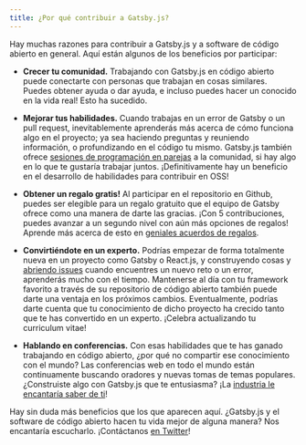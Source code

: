 ```yaml
---
title: ¿Por qué contribuir a Gatsby.js?
---
```


Hay muchas razones para contribuir a Gatsby.js y a software de código abierto en general. Aquí están algunos de los beneficios por participar:

- **Crecer tu comunidad.** Trabajando con Gatsby.js en código abierto puede conectarte con personas que trabajan en cosas similares. Puedes obtener ayuda o dar ayuda, e incluso puedes hacer un conocido en la vida real! Esto ha sucedido.

- **Mejorar tus habilidades.** Cuando trabajas en un error de Gatsby o un pull request, inevitablemente aprenderás más acerca de cómo funciona algo en el proyecto; ya sea haciendo preguntas y reuniendo información, o profundizando en el código tu mismo. Gatsby.js también ofrece [sesiones de programación en parejas](/contributing/pair-programming/) a la comunidad, si hay algo en lo que te gustaría trabajar juntos. ¡Definitivamente hay un beneficio en el desarrollo de habilidades para contribuir en OSS!

- **Obtener un regalo gratis!** Al participar en el repositorio en Github, puedes ser elegible para un regalo gratuito que el equipo de Gatsby ofrece como una manera de darte las gracias. ¡Con 5 contribuciones, puedes avanzar a un segundo nivel con aún más opciones de regalos! Aprende más acerca de esto en [geniales acuerdos de regalos](/contributing/contributor-swag/).

- **Convirtiéndote en un experto.** Podrías empezar de forma totalmente nueva en un proyecto como Gatsby o React.js, y construyendo cosas y [abriendo issues](/contributing/how-to-file-an-issue/) cuando encuentres un nuevo reto o un error, aprenderás mucho con el tiempo. Mantenerse al día con tu framework favorito a través de su repositorio de código abierto también puede darte una ventaja en los próximos cambios. Eventualmente, podrías darte cuenta que tu conocimiento de dicho proyecto ha crecido tanto que te has convertido en un experto. ¡Celebra actualizando tu curriculum vitae!

- **Hablando en conferencias.** Con esas habilidades que te has ganado trabajando en código abierto, ¿por qué no compartir ese conocimiento con el mundo? Las conferencias web en todo el mundo están continuamente buscando oradores y nuevas tomas de temas populares. ¿Construiste algo con Gatsby.js que te entusiasma? ¡La [industria le encantaría saber de ti](http://weareallaweso.me/)!

Hay sin duda más beneficios que los que aparecen aquí. ¿Gatsby.js y el software de código abierto hacen tu vida mejor de alguna manera? Nos encantaría escucharlo. ¡Contáctanos [en Twitter](https://twitter.com/gatsbyjs)!

